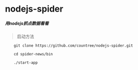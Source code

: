 # nodejs-spider
##### 用nodejs抓点数据看看

> 启动方法
```shell
    git clone https://github.com/countree/nodejs-spider.git
 
    cd spider-news/bin

    ./start-app
```

